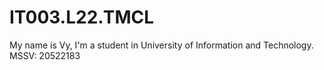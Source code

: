 # IT003.L22.TMCL
My name is Vy, I'm a student in University of Information and Technology.
MSSV: 20522183

